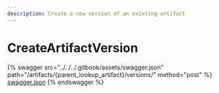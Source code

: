 ```yaml
---
description: Create a new version of an existing artifact
---
```


# CreateArtifactVersion

{% swagger src="../../../.gitbook/assets/swagger.json" path="/artifacts/{parent_lookup_artifact}/versions/" method="post" %}
[swagger.json](../../../.gitbook/assets/swagger.json)
{% endswagger %}
